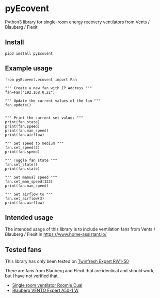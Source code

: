 # pyEcovent

Python3 library for single-room energy recovery ventilators from Vents / Blauberg / Flexit

## Install
	pip3 install pyEcovent

## Example usage
	from pyEcovent.ecovent import Fan

	""" Create a new fan with IP Address """
	fan=Fan("192.168.0.22")

	""" Update the current values of the fan """
	fan.update()


	""" Print the current set values """
	print(fan.state)
	print(fan.speed)
	print(fan.man_speed)
	print(fan.airflow)

	""" Set speed to medium """
	fan.set_speed(2)
	print(fan.speed)

	""" Toggle fan state """
	fan.set_state()
	print(fan.state)

	""" Set manual speed """
	fan.set_man_speed(123)
	print(fan.man_speed)

	""" Set airflow to """
	fan.set_airflow(3)
	print(fan.airflow)

## Intended usage
The intended usage of this library is to include ventilation fans from Vents / Blauberg / Flexit in <https://www.home-assistant.io/>

## Tested fans 
This library has only been tested on [Twinfresh Expert RW1-50](http://vents-us.com/item/5262/VENTS_TwinFresh_Expert_RW1-50-2_Wi-Fi/)

There are fans from Blauberg and Flexit that are identical and should work, but I have not verified that.
- [Single room ventilator Roomie Dual](https://www.flexit.no/en/products/single_room_ventilator/single_room_ventilator_roomie_dual/single_room_ventilator_roomie_dual/)
- [Blauberg VENTO Expert A50-1 W](https://blaubergventilatoren.de/en/product/vento-expert-a50-1-w)
